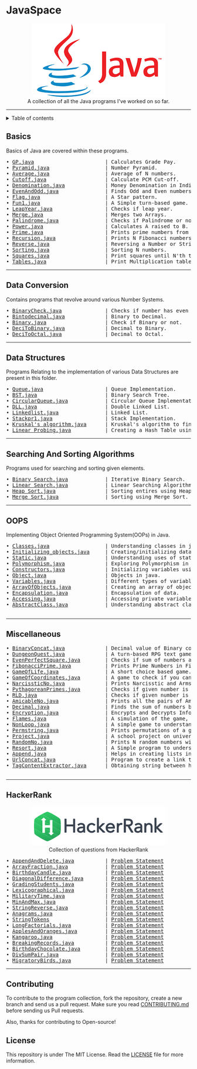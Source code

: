 # JavaSpace

<p align="center">
    <a href="https://github.com/SVijayB/JavaSpace"><img src="assets/Java_logo_icon.png" alt="Logo" border="0"></a>
    <br>A collection of all the Java programs I've worked on so far.
</p>


---

<details>	

<summary>Table of contents</summary>

## Table of Contents
- [Basics](#Basics)
- [Data Conversion](#Data-Conversion)
- [Data Structures](#Data-Structures)
- [Searching And Sorting Algorithms](#Searching-And-Sorting-Algorithms)
- [OOPS](#OOPS)
- [Miscellaneous](#Miscellaneous)
- [HackerRank](#HackerRank)
- [Contributing](#Contributing)
- [License](#License)

</details>

## Basics
Basics of Java are covered within these programs.
<pre>
• <a href="https://github.com/SVijayB/JavaSpace/blob/master/Basics/GP.java">GP.java</a>                       | Calculates Grade Pay.
• <a href="https://github.com/SVijayB/JavaSpace/blob/master/Basics/Pyramid.java">Pyramid.java</a>                  | Number Pyramid.
• <a href="https://github.com/SVijayB/JavaSpace/blob/master/Basics/average.java">Average.java</a>                  | Average of N numbers.
• <a href="https://github.com/SVijayB/JavaSpace/blob/master/Basics/cutoff.java">Cutoff.java</a>                   | Calculate PCM Cut-off.
• <a href="https://github.com/SVijayB/JavaSpace/blob/master/Basics/denomination.java">Denomination.java</a>             | Money Denomination in India.
• <a href="https://github.com/SVijayB/JavaSpace/blob/master/Basics/evenandodd.java">EvenAndOdd.java</a>               | Finds Odd and Even numbers from given numbers.
• <a href="https://github.com/SVijayB/JavaSpace/blob/master/Basics/flag.java">Flag.java</a>                     | A Star pattern.
• <a href="https://github.com/SVijayB/JavaSpace/blob/master/Basics/fun1.java">Fun1.java</a>                     | A Simple turn-based game.
• <a href="https://github.com/SVijayB/JavaSpace/blob/master/Basics/leapyear.java">LeapYear.java</a>                 | Checks if leap year.
• <a href="https://github.com/SVijayB/JavaSpace/blob/master/Basics/merge.java">Merge.java</a>                    | Merges two Arrays.
• <a href="https://github.com/SVijayB/JavaSpace/blob/master/Basics/palindrome.java">Palindrome.java</a>               | Checks if Palindrome or not.
• <a href="https://github.com/SVijayB/JavaSpace/blob/master/Basics/power.java">Power.java</a>                    | Calculates A raised to B.
• <a href="https://github.com/SVijayB/JavaSpace/blob/master/Basics/prime.java">Prime.java</a>                    | Prints prime numbers from 0-100.
• <a href="https://github.com/SVijayB/JavaSpace/blob/master/Basics/recursion.java">Recursion.java</a>                | Prints N Fibonacci numbers.
• <a href="https://github.com/SVijayB/JavaSpace/blob/master/Basics/reverse.java">Reverse.java</a>                  | Reversing a Number or String.
• <a href="https://github.com/SVijayB/JavaSpace/blob/master/Basics/sorting.java">Sorting.java</a>                  | Sorting N numbers.
• <a href="https://github.com/SVijayB/JavaSpace/blob/master/Basics/squares.java">Squares.java</a>                  | Print squares until N'th turn.
• <a href="https://github.com/SVijayB/JavaSpace/blob/master/Basics/tables.java">Tables.java</a>                   | Print Multiplication table.
</pre>

---

## Data Conversion
Contains programs that revolve around various Number Systems.
<pre>
• <a href="https://github.com/SVijayB/JavaSpace/blob/master/Data_Conversion/BinaryCheck.java">BinaryCheck.java</a>              | Checks if number has even number 1's in it's binary format or not.
• <a href="https://github.com/SVijayB/JavaSpace/blob/master/Data_Conversion/Bintodecimal.java">Bintodecimal.java</a>             | Binary to Decimal.
• <a href="https://github.com/SVijayB/JavaSpace/blob/master/Data_Conversion/binary.java">Binary.java</a>                   | Check if Binary or not.
• <a href="https://github.com/SVijayB/JavaSpace/blob/master/Data_Conversion/decitobinary.java">DeciToBinary.java</a>             | Decimal to Binary.
• <a href="https://github.com/SVijayB/JavaSpace/blob/master/Data_Conversion/decitooctal.java">DeciToOctal.java</a>              | Decimal to Octal.
</pre>

---

## Data Structures
Programs Relating to the implementation of various Data Structures are present in this folder.
<pre>
• <a href="https://github.com/SVijayB/JavaSpace/blob/master/Data_Structures/Queue.java">Queue.java</a>                    | Queue Implementation.
• <a href="https://github.com/SVijayB/JavaSpace/blob/master/Data_Structures/BST.java">BST.java</a>                      | Binary Search Tree.
• <a href="https://github.com/SVijayB/JavaSpace/blob/master/Data_Structures/circularqueue.java">CircularQueue.java</a>            | Circular Queue Implementation.
• <a href="https://github.com/SVijayB/JavaSpace/blob/master/Data_Structures/DLL.java">DLL.java</a>                      | Double Linked List.
• <a href="https://github.com/SVijayB/JavaSpace/blob/master/Data_Structures/linkedlist.java">Linkedlist.java</a>               | Linked List.
• <a href="https://github.com/SVijayB/JavaSpace/blob/master/Data_Structures/stackpr1.java">Stackpr1.java</a>                 | Stack Implementation.
• <a href="https://github.com/SVijayB/Java/blob/master/Data_Structures/Kruskal%E2%80%99s%20algorithm.java">Kruskal's algorithm.java</a>      | Kruskal's algorithm to find shortest path.
• <a href="https://github.com/SVijayB/Java/blob/master/Data_Structures/Linear%20Probing.java">Linear Probing.java</a>           | Creating a Hash Table using Linear Probing method.
</pre>

---

## Searching And Sorting Algorithms
Programs used for searching and sorting given elements.
<pre>
• <a href="https://github.com/SVijayB/Java/blob/master/Searching%20%26%20Sorting/Binary%20Search.java">Binary Search.java</a>            | Iterative Binary Search.
• <a href="https://github.com/SVijayB/Java/blob/master/Searching%20%26%20Sorting/Linear%20Search.java">Linear Search.java</a>            | Linear Searching Algorithm.
• <a href="https://github.com/SVijayB/Java/blob/master/Searching%20%26%20Sorting/Heap%20Sort.java">Heap Sort.java</a>                | Sorting entires using Heap Sort.
• <a href="https://github.com/SVijayB/Java/blob/master/Searching%20%26%20Sorting/Merge%20Sort.java">Merge Sort.java</a>               | Sorting using Merge Sort.
</pre>

---

## OOPS
Implementing Object Oriented Programming System(OOPs) in Java. 
<pre>
• <a href="https://github.com/SVijayB/JavaSpace/blob/master/OOPS/Classes.java">Classes.java</a>                  | Understanding classes in java.
• <a href="https://github.com/SVijayB/JavaSpace/blob/master/OOPS/Initializing_objects.java">Initializing_objects.java</a>     | Creating/initializing data using reference variables.
• <a href="https://github.com/SVijayB/JavaSpace/blob/master/OOPS/Static.java">Static.java</a>                   | Understanding uses of static variables.
• <a href="https://github.com/SVijayB/JavaSpace/blob/master/OOPS/Polymorphism.java">Polymorphism.java</a>             | Exploring Polymorphism in OOPS.
• <a href="https://github.com/SVijayB/JavaSpace/blob/master/OOPS/Constructors.java">Constructors.java</a>             | Initializing variables using constructors in Java.
• <a href="https://github.com/SVijayB/JavaSpace/blob/master/OOPS/Object.java">Object.java</a>                   | Objects in java.
• <a href="https://github.com/SVijayB/JavaSpace/blob/master/OOPS/Variables.java">Variables.java</a>                | Different types of variables in java.
• <a href="https://github.com/SVijayB/JavaSpace/blob/master/OOPS/ArrayOfObjects.java">ArrayOfObjects.java</a>           | Creating an array of objects.
• <a href="https://github.com/SVijayB/JavaSpace/blob/master/OOPS/Encapsulation/Encapsulation.java">Encapsulation.java</a>            | Encapsulation of data.
• <a href="https://github.com/SVijayB/JavaSpace/blob/master/OOPS/Encapsulation/Accessing.java">Accessing.java</a>                | Accessing private variables using public methods.
• <a href="https://github.com/SVijayB/JavaSpace/blob/master/OOPS/AbstractClass.java">AbstractClass.java</a>            | Understanding abstract classes.

</pre>

---

## Miscellaneous

<pre>
• <a href="https://github.com/SVijayB/JavaSpace/blob/master/Miscellaneous/Binaryconcat.java">BinaryConcat.java</a>             | Decimal value of Binary concatenation of given number.
• <a href="https://github.com/SVijayB/JavaSpace/blob/master/Miscellaneous/Dungeon%20quest.java">DungeonQuest.java</a>             | A turn-based RPG text game.
• <a href="https://github.com/SVijayB/JavaSpace/blob/master/Miscellaneous/EvenPerfectSquare.java">EvenPerfectSquare.java</a>        | Checks if sum of numbers at even position is perfect square or not.
• <a href="https://github.com/SVijayB/JavaSpace/blob/master/Miscellaneous/FibonacciPrime.java">FibonacciPrime.java</a>           | Prints Prime Numbers in Fibonacci Series.
• <a href="https://github.com/SVijayB/JavaSpace/blob/master/Miscellaneous/GameOfLife.java">GameOfLife.java</a>               | A short choice based game.
• <a href="https://github.com/SVijayB/JavaSpace/blob/master/Miscellaneous/Game_of_Coordinates.java">GameOfCoordinates.java</a>        | A game to check if you can move to a point based on preset rules.
• <a href="https://github.com/SVijayB/JavaSpace/blob/master/Miscellaneous/Narcissisticno.java">NarcissticNo.java</a>             | Prints Narcisstic and Armstrong Numbers.
• <a href="https://github.com/SVijayB/JavaSpace/blob/master/Miscellaneous/PythagoreanPrimes.java">PythagoreanPrimes.java</a>        | Checks if given number is a Pythagorean Prime or not.
• <a href="https://github.com/SVijayB/JavaSpace/blob/master/Miscellaneous/RLD.java">RLD.java</a>                      | Checks if given number is Reverse Length Divisible or not.
• <a href="https://github.com/SVijayB/JavaSpace/blob/master/Miscellaneous/amicable_no.java">AmicableNo.java</a>               | Prints all the pairs of Amicable Numbers until N.
• <a href="https://github.com/SVijayB/JavaSpace/blob/master/Miscellaneous/decimal.java">Decimal.java</a>                  | Finds the sum of numbers before and after decimal point.
• <a href="https://github.com/SVijayB/JavaSpace/blob/master/Miscellaneous/encryption.java">Encryption.java</a>               | Encrypts and Decrypts Information Provided.
• <a href="https://github.com/SVijayB/JavaSpace/blob/master/Miscellaneous/flames.java">Flames.java</a>                   | A simulation of the game, flames.
• <a href="https://github.com/SVijayB/JavaSpace/blob/master/Miscellaneous/nonloop.java">NonLoop.java</a>                  | A simple game to understand recursion.
• <a href="https://github.com/SVijayB/JavaSpace/blob/master/Miscellaneous/permstring.java">Permstring.java</a>               | Prints permutations of a given String.
• <a href="https://github.com/SVijayB/JavaSpace/blob/master/Miscellaneous/project.java">Project.java</a>                  | A school project on university counselling
• <a href="https://github.com/SVijayB/JavaSpace/blob/master/Miscellaneous/RandomNo.java">RandomNo.java</a>                 | Prints N random numbers within a given range
• <a href="https://github.com/SVijayB/JavaSpace/blob/master/Miscellaneous/resort.java">Resort.java</a>                   | A Simple program to understand concepts of OOP in Java.
• <a href="https://github.com/SVijayB/JavaSpace/blob/master/Miscellaneous/append.java">Append.java</a>                   | Helps in creating lists in python.
• <a href="https://github.com/SVijayB/JavaSpace/blob/master/Miscellaneous/UrlConcat.java">UrlConcat.java</a>                | Program to create a link tag for HTML and saving output to clipboard.
• <a href="https://github.com/SVijayB/JavaSpace/blob/master/Miscellaneous/TagContentExtractor.java">TagContentExtractor.java</a>      | Obtaining string between html tags.

</pre>

---

## HackerRank

<p align="center">
    <a href="https://www.hackerrank.com/SVijayB"><img src="assets/HackerRank Logo.PNG" alt="Logo" border="0"></a>
    <br>Collection of questions from HackerRank
</p>
<pre>
• <a href="https://github.com/SVijayB/JavaSpace/blob/master/HackerRank/AppendAndDelete.java">AppendAndDelete.java</a>          | <a href="https://www.hackerrank.com/challenges/append-and-delete/problem">Problem Statement</a>
• <a href="https://github.com/SVijayB/JavaSpace/blob/master/HackerRank/ArrayFraction.java">ArrayFraction.java</a>            | <a href="https://www.hackerrank.com/challenges/plus-minus/problem">Problem Statement</a>
• <a href="https://github.com/SVijayB/JavaSpace/blob/master/HackerRank/BirthdayCandle.java">BirthdayCandle.java</a>           | <a href="https://www.hackerrank.com/challenges/birthday-cake-candles/problem">Problem Statement</a>
• <a href="https://github.com/SVijayB/JavaSpace/blob/master/HackerRank/DiagonalDifference.java">DiagonalDifference.java</a>       | <a href="https://www.hackerrank.com/challenges/diagonal-difference/problem">Problem Statement</a>
• <a href="https://github.com/SVijayB/JavaSpace/blob/master/HackerRank/GradingStudents.java">GradingStudents.java</a>          | <a href="https://www.hackerrank.com/challenges/grading/problem">Problem Statement</a>
• <a href="https://github.com/SVijayB/JavaSpace/blob/master/HackerRank/Lexicographical.java">Lexicographical.java</a>          | <a href="https://www.hackerrank.com/challenges/java-string-compare/problem">Problem Statement</a>
• <a href="https://github.com/SVijayB/JavaSpace/blob/master/HackerRank/MilitaryTime.java">MilitaryTime.java</a>             | <a href="https://www.hackerrank.com/challenges/time-conversion/problem">Problem Statement</a>
• <a href="https://github.com/SVijayB/JavaSpace/blob/master/HackerRank/MinAndMax.java">MinAndMax.java</a>                | <a href="https://www.hackerrank.com/challenges/mini-max-sum/problem">Problem Statement</a>
• <a href="https://github.com/SVijayB/JavaSpace/blob/master/HackerRank/StringReverse.java">StringReverse.java</a>            | <a href="https://www.hackerrank.com/challenges/java-string-reverse/problem">Problem Statement</a>
• <a href="https://github.com/SVijayB/JavaSpace/blob/master/HackerRank/Anagrams.java">Anagrams.java</a>                 | <a href="https://www.hackerrank.com/challenges/java-anagrams/problem">Problem Statement</a>
• <a href="https://github.com/SVijayB/JavaSpace/blob/master/HackerRank/StringTokens.java">StringTokens</a>                  | <a href="https://www.hackerrank.com/challenges/java-string-tokens/problem">Problem Statement</a>
• <a href="https://github.com/SVijayB/JavaSpace/blob/master/HackerRank/LongFactorials.java">LongFactorials.java</a>           | <a href="https://www.hackerrank.com/challenges/extra-long-factorials/problem">Problem Statement</a>
• <a href="https://github.com/SVijayB/JavaSpace/blob/master/HackerRank/ApplesAndOranges.java">ApplesAndOranges.java</a>         | <a href="https://www.hackerrank.com/challenges/apple-and-orange/problem">Problem Statement</a>
• <a href="https://github.com/SVijayB/JavaSpace/blob/master/HackerRank/Kangaroo.java">Kangaroo.java</a>                 | <a href="https://www.hackerrank.com/challenges/kangaroo/problem">Problem Statement</a>
• <a href="https://github.com/SVijayB/JavaSpace/blob/master/HackerRank/BreakingRecords.java">BreakingRecords.java</a>          | <a href="https://www.hackerrank.com/challenges/breaking-best-and-worst-records/problem">Problem Statement</a>
• <a href="https://github.com/SVijayB/JavaSpace/blob/master/HackerRank/BirthdayChocolate.java">BirthdayChocolate.java</a>        | <a href="https://www.hackerrank.com/challenges/the-birthday-bar/problem">Problem Statement</a>
• <a href="https://github.com/SVijayB/JavaSpace/blob/master/HackerRank/DivSumPair.java">DivSumPair.java</a>               | <a href="https://www.hackerrank.com/challenges/divisible-sum-pairs/problem">Problem Statement</a>
• <a href="https://github.com/SVijayB/JavaSpace/blob/master/HackerRank/MigratoryBirds.java">MigratoryBirds.java</a>           | <a href="https://www.hackerrank.com/challenges/migratory-birds/problem">Problem Statement</a>
</pre>

---

## Contributing 

To contribute to the program collection, fork the repository, create a new branch and send us a pull request. Make sure you read [CONTRIBUTING.md](https://github.com/SVijayB/JavaSpace/blob/master/.github/CONTRIBUTING.md) before sending us Pull requests.

Also, thanks for contributing to Open-source!

## License

This repository is under The MIT License. Read the [LICENSE](https://github.com/SVijayB/JavaSpace/blob/master/LICENSE) file for more information.
